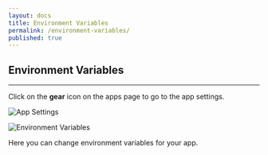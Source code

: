 ```yaml
---
layout: docs
title: Environment Variables
permalink: /environment-variables/
published: true
---
```


## Environment Variables

---

Click on the **gear** icon on the apps page to go to the app settings.

![App Settings](/img/environment-variables/app-settings.png)

![Environment Variables](/img/environment-variables/environment-variables.png)

Here you can change environment variables for your app.
